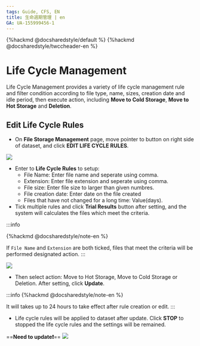```yaml
---
tags: Guide, CFS, EN
title: 生命週期管理 | en
GA: UA-155999456-1
---
```


{%hackmd @docsharedstyle/default %}
{%hackmd @docsharedstyle/twccheader-en %}

# Life Cycle Management

Life Cycle Management provides a variety of life cycle management rule and filter condition according to file type, name, sizes, creation date and idle period, then execute action, including **Move to Cold Storage**, **Move to Hot Storage** and **Deletion**.

## Edit Life Cycle Rules 
* On **File Storage Management** page, move pointer to <i class="fa fa-ellipsis-v fa-20" aria-hidden="true"></i> button on right side of dataset, and click **EDIT LIFE CYCLE RULES**.

![](https://cos.twcc.ai/SYS-MANUAL/uploads/upload_dceb595fc66961bb7ec5a0d8ed62d95d.png)

* Enter to **Life Cycle Rules** to setup:
    * File Name: Enter file name and seperate using comma.
    * Extension: Enter file extension and seperate using comma.
    * File size: Enter file size to larger than given numbres.
    * File creation date: Enter date on the file created
    * Files that have not changed for a long time: Value(days).
* Tick multiple rules and click **Trial Results** button after setting, and the system will calculates the files which meet the criteria.

:::info

{%hackmd @docsharedstyle/note-en %}

If `File Name` and `Extension` are both ticked, files that meet the criteria will be performed designated action.
:::

![](https://cos.twcc.ai/SYS-MANUAL/uploads/upload_424fe8ad715c4a7199efe64f009c076d.png)


* Then select action: Move to Hot Storage, Move to Cold Storage or Deletion. After setting, click **Update**. 

:::info
{%hackmd @docsharedstyle/note-en %}

It will takes up to 24 hours to take effect after rule creation or edit.
:::

* Life cycle rules will be applied to dataset after update. Click **STOP** to stopped the life cycle rules and the settings will be remained.

==**Need to update:exclamation:**==
![](https://cos.twcc.ai/SYS-MANUAL/uploads/upload_b5ecab2d64d62919a51a7ca906694598.png)
